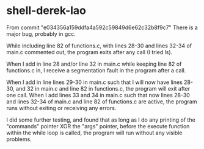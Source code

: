 # shell-derek-lao

From commit "e034356a159ddfa4a592c59849d6e62c32b8f9c7"
There is a major bug, probably in gcc.

While including line 82 of functions.c, with lines 28-30 and lines 32-34 of main.c commented out, the program exits after any call (I tried ls).

When I add in line 28 and/or line 32 in main.c while keeping line 82 of functions.c in, I receive a segmentation fault in the program after a call.

When I add in line lines 29-30 in main.c such that I will now have lines 28-30, and 32 in main.c and line 82 in functions.c, the program will exit after one call. When I add lines 33 and 34 in main.c such that now lines 28-30 and lines 32-34 of main.c and line 82 of functions.c are active, the program runs without exiting or receiving any errors.

I did some further testing, and found that as long as I do any printing of the "commands" pointer XOR the "args" pointer, before the execute function within the while loop is called, the program will run without any visible problems. 
